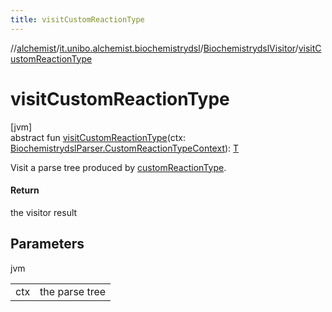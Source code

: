 ```yaml
---
title: visitCustomReactionType
---
```

//[alchemist](../../../index.html)/[it.unibo.alchemist.biochemistrydsl](../index.html)/[BiochemistrydslVisitor](index.html)/[visitCustomReactionType](visit-custom-reaction-type.html)



# visitCustomReactionType



[jvm]\
abstract fun [visitCustomReactionType](visit-custom-reaction-type.html)(ctx: [BiochemistrydslParser.CustomReactionTypeContext](../-biochemistrydsl-parser/-custom-reaction-type-context/index.html)): [T](../../it.unibo.alchemist.model.implementations.conditions/-neighborhood-present/index.html)



Visit a parse tree produced by [customReactionType](../-biochemistrydsl-parser/custom-reaction-type.html).



#### Return



the visitor result



## Parameters


jvm

| | |
|---|---|
| ctx | the parse tree |




